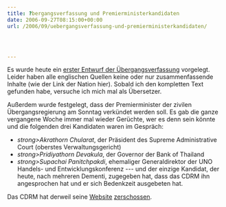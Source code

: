 ```yaml
---
title: ?bergangsverfassung und Premierministerkandidaten
date: 2006-09-27T08:15:00+00:00
url: /2006/09/uebergangsverfassung-und-premierministerkandidaten/




---
```

Es wurde heute ein [erster Entwurf der Übergangsverfassung][1] vorgelegt. Leider haben alle englischen Quellen keine oder nur zusammenfassende Inhalte (wie der Link der Nation hier). Sobald ich den kompletten Text gefunden habe, versuche ich mich mal als Übersetzer.

Außerdem wurde festgelegt, dass der Premierminister der zivilen Übergangsregierung am Sonntag verkündet werden soll. Es gab die ganze vergangene Woche immer mal wieder Gerüchte, wer es denn sein könnte und die folgenden drei Kandidaten waren im Gespräch:

* <em style="text-align:left;">strong>Akrathorn</strong> Chularat</em>, der Präsident des Supreme Administrative Court (oberstes Verwaltungsgericht)
* <em style="text-align:left;">strong>Pridiyathorn</strong> Devakula</em>, der Governor der Bank of Thailand
* <em style="text-align:left;">strong>Supachai</strong> Panitchpakdi</em>, ehemaliger Generaldirektor der <span class="caps">UNO</span> Handels- und Entwicklungskonferenz --- und der einzige Kandidat, der heute, nach mehreren Dementi, zugegeben hat, dass das <span class="caps">CDRM</span> ihn angesprochen hat und er sich Bedenkzeit ausgebeten hat.

Das <span class="caps">CDRM</span> hat derweil seine [Website][2] [zerschossen][3].

 [1]: http://www.nationmultimedia.com/2006/09/27/headlines/headlines_30014776.php
 [2]: http://www.vrcu.com/
 [3]: http://www.vrcu.com/index_en.asp
